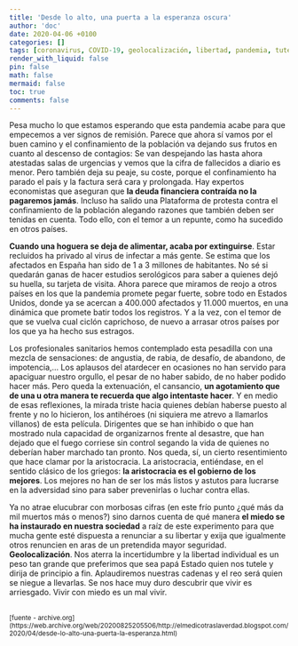 ```yaml
---
title: 'Desde lo alto, una puerta a la esperanza oscura'
author: 'doc'
date: 2020-04-06 +0100
categories: []
tags: [coronavirus, COVID-19, geolocalización, libertad, pandemia, tutela]
render_with_liquid: false
pin: false
math: false
mermaid: false
toc: true
comments: false
---
```

Pesa mucho lo que estamos esperando que esta pandemia acabe para que empecemos a ver signos de remisión. Parece que ahora sí vamos por el buen camino y el confinamiento de la población va dejando sus frutos en cuanto al descenso de contagios: Se van despejando las hasta ahora atestadas salas de urgencias y vemos que la cifra de fallecidos a diario es menor. Pero también deja su peaje, su coste, porque el confinamiento ha parado el país y la factura será cara y prolongada. Hay expertos economistas que aseguran que **la deuda financiera contraída no la pagaremos jamás**. Incluso ha salido una Plataforma de protesta contra el confinamiento de la población alegando razones que también deben ser tenidas en cuenta. Todo ello, con el temor a un repunte, como ha sucedido en otros países.  

**Cuando una hoguera se deja de alimentar, acaba por extinguirse**. Estar recluidos ha privado al virus de infectar a más gente. Se estima que los afectados en España han sido de 1 a 3 millones de habitantes. No sé si quedarán ganas de hacer estudios serológicos para saber a quienes dejó su huella, su tarjeta de visita. Ahora parece que miramos de reojo a otros países en los que la pandemia promete pegar fuerte, sobre todo en Estados Unidos, donde ya se acercan a 400.000 afectados y 11.000 muertos, en una dinámica que promete batir todos los registros. Y a la vez, con el temor de que se vuelva cual ciclón caprichoso, de nuevo a arrasar otros países por los que ya ha hecho sus estragos.  

Los profesionales sanitarios hemos contemplado esta pesadilla con una mezcla de sensaciones: de angustia, de rabia, de desafío, de abandono, de impotencia,... Los aplausos del atardecer en ocasiones no han servido para apaciguar nuestro orgullo, el pesar de no haber sabido, de no haber podido hacer más. Pero queda la extenuación, el cansancio, **un agotamiento que de una u otra manera te recuerda  que algo intentaste hacer**. Y en medio de esas reflexiones, la mirada triste hacia quienes debían haberse puesto al frente y no lo hicieron, los antihéroes (ni siquiera me atrevo a llamarlos villanos) de esta película. Dirigentes que se han inhibido o que han mostrado nula capacidad de organizarnos frente al desastre, que han dejado que el fuego corriese sin control segando la vida de quienes no deberían haber marchado tan pronto. Nos queda, sí, un cierto resentimiento que hace clamar por la aristocracia. La aristocracia, entiéndase, en el sentido clásico de los griegos: **la aristocracia es el gobierno de los mejores**. Los mejores no han de ser los más listos y astutos para lucrarse en la adversidad sino para saber prevenirlas o luchar contra ellas.  

Ya no atrae elucubrar con morbosas cifras (en este frío punto ¿qué más da mil muertos más o menos?) sino darnos cuenta de qué manera **el miedo se ha instaurado en nuestra sociedad** a raíz de este experimento para que mucha gente esté dispuesta a renunciar a su libertar y exija que igualmente otros renuncien en aras de un pretendida mayor seguridad. **Geolocalización**. Nos aterra la incertidumbre y la libertad individual es un peso tan grande que preferimos que sea papá Estado quien nos tutele y dirija de principio a fin. Aplaudiremos nuestras cadenas y el reo será quien se niegue a llevarlas. Se nos hace muy duro descubrir que vivir es arriesgado. Vivir con miedo es un mal vivir.  

<br>
<small>[fuente - archive.org](https://web.archive.org/web/20200825205506/http://elmedicotraslaverdad.blogspot.com/2020/04/desde-lo-alto-una-puerta-la-esperanza.html)</small>  
